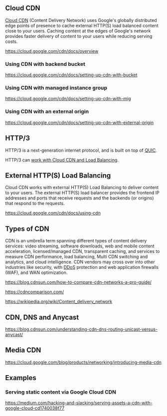 ## Cloud CDN

[Cloud CDN](https://cloud.google.com/cdn/) (Content Delivery Network) uses Google's globally distributed edge points of presence to cache external HTTP(S) load balanced content close to your users. Caching content at the edges of Google's network provides faster delivery of content to your users while reducing serving costs.

https://cloud.google.com/cdn/docs/overview


### Using CDN with backend bucket

https://cloud.google.com/cdn/docs/setting-up-cdn-with-bucket


### Using CDN with managed instance group

https://cloud.google.com/cdn/docs/setting-up-cdn-with-mig


### Using CDN with an external origin

https://cloud.google.com/cdn/docs/setting-up-cdn-with-external-origin


## HTTP/3 

HTTP/3 is a next-generation internet protocol, and is built on top of [QUIC](https://datatracker.ietf.org/doc/html/rfc9000).

HTTP/3 can [work with Cloud CDN and Load Balancing](https://cloud.google.com/blog/products/networking/cloud-cdn-and-load-balancing-support-http3).

## External HTTP(S) Load Balancing

Cloud CDN works with external HTTP(S) Load Balancing to deliver content to your users. The external HTTP(S) load balancer provides the frontend IP addresses and ports that receive requests and the backends (or origins) that respond to the requests.

https://cloud.google.com/cdn/docs/using-cdn

## Types of CDN

CDN is an umbrella term spanning different types of content delivery services: video streaming, software downloads, web and mobile content acceleration, licensed/managed CDN, transparent caching, and services to measure CDN performance, load balancing, Multi CDN switching and analytics, and cloud intelligence. CDN vendors may cross over into other industries like security, with [DDoS](DDoS) protection and web application firewalls (WAF), and WAN optimization.

https://blog.cdnsun.com/how-to-compare-cdn-networks-a-pro-guide/

https://cdncomparison.com/

https://wikipedia.org/wiki/Content_delivery_network


## CDN, DNS and Anycast

https://blog.cdnsun.com/understanding-cdn-dns-routing-unicast-versus-anycast/

## Media CDN

https://cloud.google.com/blog/products/networking/introducing-media-cdn

## Examples

### Serving static content via Google Cloud CDN

https://medium.com/hacking-and-slacking/serving-assets-a-cdn-with-google-cloud-cd1740038f77